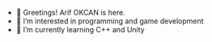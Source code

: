 - 👋 Greetings! Arif OKCAN is here.
- 👀 I’m interested in programming and game development
- 🌱 I’m currently learning C++ and Unity

<!---
--->

